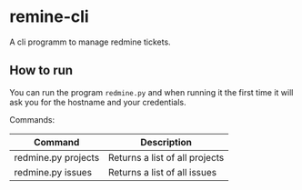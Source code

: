 # remine-cli
A cli programm to manage redmine tickets.

## How to run
You can run the program `redmine.py` and when running it the first time it will ask you for the hostname and your credentials.

Commands:

| Command | Description |
|-----|-----|
| redmine.py projects | Returns a list of all projects |
| redmine.py issues | Returns a list of all issues |
